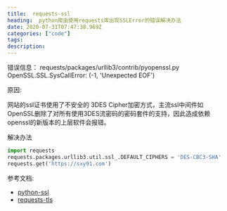 ```yaml
---
title:  requests-ssl
heading:  python爬虫使用requests库出现SSLError的错误解决办法
date: 2020-07-31T07:47:38.969Z
categories: ["code"]
tags: 
description: 
---
```



错误信息：
requests/packages/urllib3/contrib/pyopenssl.py  OpenSSL.SSL.SysCallError: (-1, 'Unexpected EOF')

原因:

网站的ssl证书使用了不安全的 3DES Cipher加密方式，主流ssl中间件如OpenSSL删除了对所有使用3DES流密码的密码套件的支持，因此造成依赖openssl的新版本的上层软件会报错。

解决办法
```python
import requests
requests.packages.urllib3.util.ssl_.DEFAULT_CIPHERS = 'DES-CBC3-SHA'
requests.get('https://sxy91.com')
```



参考文档:  
- [python-ssl](https://stackoverflow.com/questions/53158229/python-ssl-bad-handshake)
- [requests-tls](https://lukasa.co.uk/2017/02/Configuring_TLS_With_Requests/)